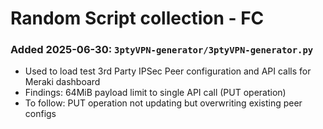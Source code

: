 # Random Script collection - FC

### Added 2025-06-30: `3ptyVPN-generator/3ptyVPN-generator.py`
* Used to load test 3rd Party IPSec Peer configuration and API calls for Meraki dashboard
* Findings: 64MiB payload limit to single API call (PUT operation)
* To follow: PUT operation not updating but overwriting existing peer configs
